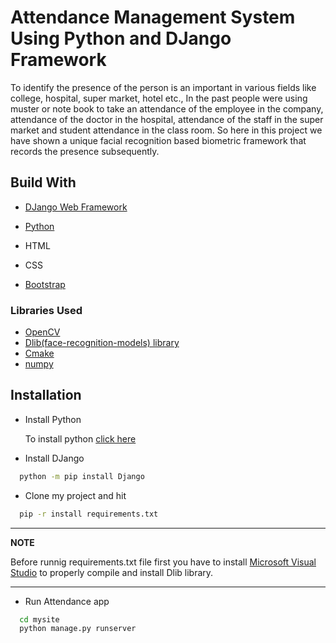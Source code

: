 # Attendance Management System Using Python and DJango Framework

To identify the presence of the person is an important in various fields like college, hospital,
super market, hotel etc., In the past people were using muster or note book to take an attendance
of the employee in the company, attendance of the doctor in the hospital, attendance of the staff
in the super market and student attendance in the class room.
So here in this project we have shown a unique facial recognition based
biometric framework that records the presence subsequently.


## Build With

* [DJango Web Framework](https://docs.djangoproject.com/en/3.2/)
* [Python](https://www.python.org/)
* HTML
* CSS

* [Bootstrap](https://getbootstrap.com/docs/5.1/getting-started/introduction/)
### Libraries Used
* [OpenCV](https://pypi.org/project/opencv-python/)
* [Dlib(face-recognition-models) library](https://pypi.org/project/opencv-python/)
* [Cmake](https://pypi.org/project/cmake/)
* [numpy](https://numpy.org/doc/stable/)





## Installation

* Install Python

    To install python [click here](https://www.python.org/)

* Install DJango

```bash
  python -m pip install Django
```
* Clone my project and hit
```bash
  pip -r install requirements.txt
```
---
**NOTE**

Before runnig requirements.txt file first you have to install [Microsoft Visual Studio](https://visualstudio.microsoft.com/downloads/)
to properly compile and install Dlib library.

---

* Run Attendance app
```bash
  cd mysite
  python manage.py runserver
```
